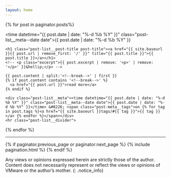 ```yaml
---
layout: home
---
```



{% for post in paginator.posts%}
    <div class="post-list__meta"><time datetime="{{ post.date | date: "%-d %b %Y" }}" class="post-list__meta--date date">{{ post.date | date: "%-d %b %Y" }}</time></div>

    <h1 class="post-list__post-title post-title"><a href="{{ site.baseurl }}{{ post.url | remove_first: '/' }}" title="{{ post.title }}">{{ post.title }}</a></h1>
    <!-- <p class="excerpt">{{ post.excerpt | remove: '<p>' | remove: '</p>' }}&hellip;</p> -->

    {{ post.content | split:'<!--break-->' | first }}
    {% if post.content contains '<!--break-->' %}
      <a href="{{ post.url }}">read more</a>
    {% endif %}

    <div class="post-list__meta"><time datetime="{{ post.date | date: "%-d %b %Y" }}" class="post-list__meta--date date">{{ post.date | date: "%-d %b %Y" }}</time> &#8226; <span class="post-meta__tags">on {% for tag in post.tags %}<a href="{{ site.baseurl }}tags/#{{ tag }}">{{ tag }}</a> {% endfor %}</span></div>
    <hr class="post-list__divider">

{% endfor %}

<hr class="post-list__divider ">

  {% if paginator.previous_page or paginator.next_page %}
      {% include pagination.html %}
  {% endif %}

Any views or opinions expressed herein are strictly those of the author. Content does not necessarily represent or reflect the views or opinions of VMware or the author’s mother.
{: .notice_info}

